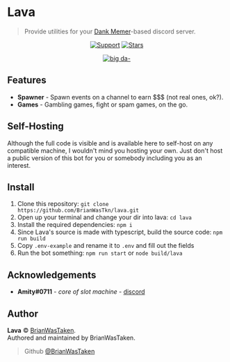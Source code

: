 # Lava

> Provide utilities for your [Dank Memer](https://dankmemer.lol 'Visit Site')-based discord server.

<div align="center">
  
[![Support](https://img.shields.io/discord/691416705917779999?color=FB8B23&label=Support&style=for-the-badge)](https://discord.gg/memer)
[![Stars](https://img.shields.io/github/stars/BrianWasTkn/lava?color=FB8B23&logo=github&style=for-the-badge)](.)

[![big da-](https://forthebadge.com/images/badges/made-with-typescript.svg)](https://typescriptlang.org)

</div>

## Features

-   **Spawner** - Spawn events on a channel to earn $$$ (not real ones, ok?).
-   **Games** - Gambling games, fight or spam games, on the go.

## Self-Hosting

Although the full code is visible and is available here to self-host on any compatible machine, I wouldn't mind you hosting your own. Just don't host a public version of this bot for you or somebody including you as an interest.

## Install

1. Clone this repository: `git clone https://github.com/BrianWasTkn/lava.git`
2. Open up your terminal and change your dir into lava: `cd lava`
3. Install the required dependencies: `npm i`
4. Since Lava's source is made with typescript, build the source code: `npm run build`
5. Copy `.env-example` and rename it to `.env` and fill out the fields
6. Run the bot something: `npm run start` or `node build/lava`

## Acknowledgements

-   **Amity#0711** - _core of slot machine_ - [discord](https://discord.com/invite/Ha7pRB4)

## Author

**Lava** © [BrianWasTaken](https://github.com/BrianWasTkn).\
Authored and maintained by BrianWasTaken.

> Github [@BrianWasTaken](https://github.com/BrianWasTkn)
